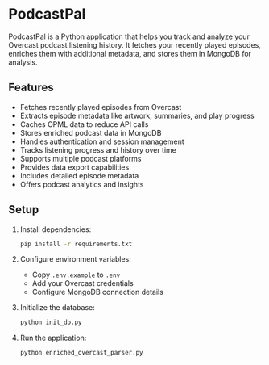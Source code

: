 # PodcastPal

PodcastPal is a Python application that helps you track and analyze your Overcast podcast listening history. It fetches your recently played episodes, enriches them with additional metadata, and stores them in MongoDB for analysis.

## Features

- Fetches recently played episodes from Overcast
- Extracts episode metadata like artwork, summaries, and play progress 
- Caches OPML data to reduce API calls
- Stores enriched podcast data in MongoDB
- Handles authentication and session management
- Tracks listening progress and history over time
- Supports multiple podcast platforms
- Provides data export capabilities
- Includes detailed episode metadata
- Offers podcast analytics and insights

## Setup

1. Install dependencies:
   ```bash
   pip install -r requirements.txt
   ```

2. Configure environment variables:
   - Copy `.env.example` to `.env`
   - Add your Overcast credentials
   - Configure MongoDB connection details

3. Initialize the database:
   ```bash
   python init_db.py
   ```

4. Run the application:
   ```bash
   python enriched_overcast_parser.py
   ```
